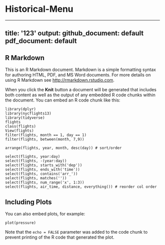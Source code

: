 # Historical-Menu
---
title: '123'
output:
  github_document: default
  pdf_document: default
---
## R Markdown

This is an R Markdown document. Markdown is a simple formatting syntax for authoring HTML, PDF, and MS Word documents. For more details on using R Markdown see <http://rmarkdown.rstudio.com>.

When you click the **Knit** button a document will be generated that includes both content as well as the output of any embedded R code chunks within the document. You can embed an R code chunk like this:

```{r cars}
library(dplyr)
library(nycflights13)
library(tidyverse)
flights
class(flights)
View(flights)
filter(flights, month == 1, day == 1)
filter(flights, between(month, 7,9))

arrange(flights, year, month, desc(day)) # sort/order

select(flights, year:day)
select(flights, -(year:day))
select(flights, starts_with('dep'))
select(flights, ends_with('time'))
select(flights, contains('arr_'))
select(flights, matches(''))
select(flights, num_range('x', 1:3))
select(flights, air_time, distance, everything()) # reorder col order

```

## Including Plots

You can also embed plots, for example:

```{r pressure, echo=FALSE}
plot(pressure)
```

Note that the `echo = FALSE` parameter was added to the code chunk to prevent printing of the R code that generated the plot.

